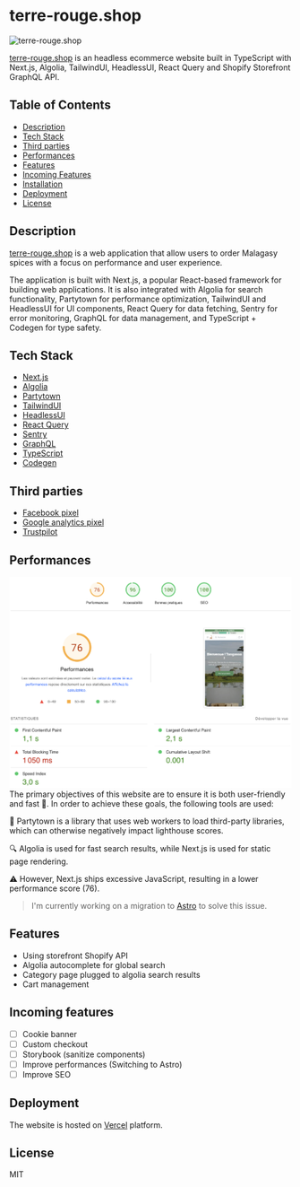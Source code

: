 # terre-rouge.shop

![terre-rouge.shop](doc/screen.png)

[terre-rouge.shop](https://terre-rouge.shop) is an headless ecommerce website built in TypeScript with Next.js, Algolia, TailwindUI, HeadlessUI, React Query and Shopify Storefront GraphQL API.

## Table of Contents

- [Description](#description)
- [Tech Stack](#tech-stack)
- [Third parties](#third-parties)
- [Performances](#performances)
- [Features](#features)
- [Incoming Features](#incoming-features)
- [Installation](#installation)
- [Deployment](#deployment)
- [License](#license)

## Description

[terre-rouge.shop](https://terre-rouge.shop) is a web application that allow users to order Malagasy spices with a focus on performance and user experience.

The application is built with Next.js, a popular React-based framework for building web applications. It is also integrated with Algolia for search functionality, Partytown for performance optimization, TailwindUI and HeadlessUI for UI components, React Query for data fetching, Sentry for error monitoring, GraphQL for data management, and TypeScript + Codegen for type safety.

## Tech Stack

- [Next.js](https://nextjs.org/)
- [Algolia](https://www.algolia.com/)
- [Partytown](https://github.com/BuilderIO/partytown)
- [TailwindUI](https://tailwindui.com/)
- [HeadlessUI](https://headlessui.dev/)
- [React Query](https://react-query.tanstack.com/)
- [Sentry](https://sentry.io/)
- [GraphQL](https://graphql.org/)
- [TypeScript](https://www.typescriptlang.org/)
- [Codegen](https://the-guild.dev/graphql/codegen)

## Third parties

- [Facebook pixel](https://www.facebook.com/business/tools/meta-pixel)
- [Google analytics pixel](https://developers.google.com/analytics/devguides/collection/ga4?hl=fr)
- [Trustpilot](https://fr.trustpilot.com/review/terre-rouge.shop?utm_medium=trustbox&utm_source=MicroReviewCount)

## Performances

![lighthouse](doc/lighthouse.png)
The primary objectives of this website are to ensure it is both user-friendly and fast 🚀.
In order to achieve these goals, the following tools are used:

🎉 Partytown is a library that uses web workers to load third-party libraries, which can otherwise negatively impact lighthouse scores.

🔍 Algolia is used for fast search results, while Next.js is used for static page rendering.

⚠️ However, Next.js ships excessive JavaScript, resulting in a lower performance score (76).

> I'm currently working on a migration to [Astro](https://astro.build/) to solve this issue.

## Features

- Using storefront Shopify API
- Algolia autocomplete for global search
- Category page plugged to algolia search results
- Cart management

## Incoming features

- [ ] Cookie banner
- [ ] Custom checkout
- [ ] Storybook (sanitize components)
- [ ] Improve performances (Switching to Astro)
- [ ] Improve SEO

## Deployment

The website is hosted on [Vercel](https://vercel.com/) platform.

## License

MIT
